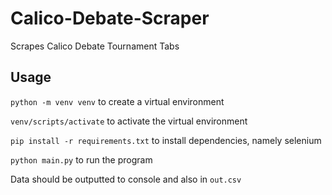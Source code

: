 # Calico-Debate-Scraper
Scrapes Calico Debate Tournament Tabs 

## Usage
`python -m venv venv` to create a virtual environment

`venv/scripts/activate` to activate the virtual environment

`pip install -r requirements.txt` to install dependencies, namely selenium

`python main.py` to run the program

Data should be outputted to console and also in `out.csv`
